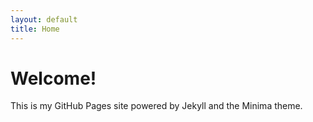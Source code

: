 ```yaml
---
layout: default
title: Home
---
```


# Welcome!

This is my GitHub Pages site powered by Jekyll and the Minima theme.
